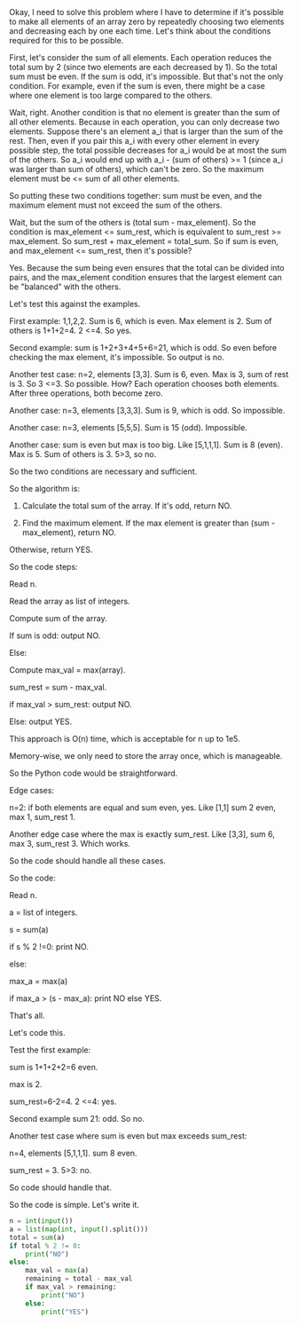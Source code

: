 <think>
Okay, I need to solve this problem where I have to determine if it's possible to make all elements of an array zero by repeatedly choosing two elements and decreasing each by one each time. Let's think about the conditions required for this to be possible.

First, let's consider the sum of all elements. Each operation reduces the total sum by 2 (since two elements are each decreased by 1). So the total sum must be even. If the sum is odd, it's impossible. But that's not the only condition. For example, even if the sum is even, there might be a case where one element is too large compared to the others.

Wait, right. Another condition is that no element is greater than the sum of all other elements. Because in each operation, you can only decrease two elements. Suppose there's an element a_i that is larger than the sum of the rest. Then, even if you pair this a_i with every other element in every possible step, the total possible decreases for a_i would be at most the sum of the others. So a_i would end up with a_i - (sum of others) >= 1 (since a_i was larger than sum of others), which can't be zero. So the maximum element must be <= sum of all other elements.

So putting these two conditions together: sum must be even, and the maximum element must not exceed the sum of the others.

Wait, but the sum of the others is (total sum - max_element). So the condition is max_element <= sum_rest, which is equivalent to sum_rest >= max_element. So sum_rest + max_element = total_sum. So if sum is even, and max_element <= sum_rest, then it's possible?

Yes. Because the sum being even ensures that the total can be divided into pairs, and the max_element condition ensures that the largest element can be "balanced" with the others.

Let's test this against the examples.

First example: 1,1,2,2. Sum is 6, which is even. Max element is 2. Sum of others is 1+1+2=4. 2 <=4. So yes.

Second example: sum is 1+2+3+4+5+6=21, which is odd. So even before checking the max element, it's impossible. So output is no.

Another test case: n=2, elements [3,3]. Sum is 6, even. Max is 3, sum of rest is 3. So 3 <=3. So possible. How? Each operation chooses both elements. After three operations, both become zero.

Another case: n=3, elements [3,3,3]. Sum is 9, which is odd. So impossible.

Another case: n=3, elements [5,5,5]. Sum is 15 (odd). Impossible.

Another case: sum is even but max is too big. Like [5,1,1,1]. Sum is 8 (even). Max is 5. Sum of others is 3. 5>3, so no.

So the two conditions are necessary and sufficient.

So the algorithm is:

1. Calculate the total sum of the array. If it's odd, return NO.

2. Find the maximum element. If the max element is greater than (sum - max_element), return NO.

Otherwise, return YES.

So the code steps:

Read n.

Read the array as list of integers.

Compute sum of the array.

If sum is odd: output NO.

Else:

Compute max_val = max(array).

sum_rest = sum - max_val.

if max_val > sum_rest: output NO.

Else: output YES.

This approach is O(n) time, which is acceptable for n up to 1e5.

Memory-wise, we only need to store the array once, which is manageable.

So the Python code would be straightforward.

Edge cases:

n=2: if both elements are equal and sum even, yes. Like [1,1] sum 2 even, max 1, sum_rest 1.

Another edge case where the max is exactly sum_rest. Like [3,3], sum 6, max 3, sum_rest 3. Which works.

So the code should handle all these cases.

So the code:

Read n.

a = list of integers.

s = sum(a)

if s % 2 !=0: print NO.

else:

max_a = max(a)

if max_a > (s - max_a): print NO else YES.

That's all.

Let's code this.

Test the first example:

sum is 1+1+2+2=6 even.

max is 2.

sum_rest=6-2=4. 2 <=4: yes.

Second example sum 21: odd. So no.

Another test case where sum is even but max exceeds sum_rest:

n=4, elements [5,1,1,1]. sum 8 even.

sum_rest = 3. 5>3: no.

So code should handle that.

So the code is simple. Let's write it.
</think>

```python
n = int(input())
a = list(map(int, input().split()))
total = sum(a)
if total % 2 != 0:
    print("NO")
else:
    max_val = max(a)
    remaining = total - max_val
    if max_val > remaining:
        print("NO")
    else:
        print("YES")
```